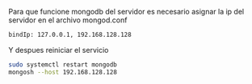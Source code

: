 Para que funcione mongodb del servidor es necesario asignar la ip del servidor en el archivo mongod.conf
```bash
bindIp: 127.0.0.1, 192.168.128.128
```
Y despues reiniciar el servicio
```bash
sudo systemctl restart mongodb
mongosh --host 192.168.128.128
```
